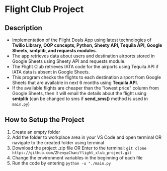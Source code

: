 # Flight Club Project

## Description
- Implementation of the Flight Deals App using latest technologies of <strong>Twilio Library, OOP concepts, Python, Sheety API, Tequila API, Google Sheets, smtplib, and requests modules</strong>.
- The app retrieves data about users and destination airports stored in Google Sheets using Sheety API and requests module.
- The Flight Club retrieves IATA code for the airports using Tequila API if IATA data is absent in Google Sheets.
- This program checks the flights to each destination airport from Google Sheets that are available in next 6 months using <strong>Tequila API</strong>.
- If the available flights are cheaper than the "lowest price" column from Google Sheets, then it will email the details about the flight using <strong>smtplib</strong> (can be changed to sms if <strong>send_sms()</strong> method is used in `main.py`)

## How to Setup the Project
1. Create an empty folder
2. Add the folder to workplace area in your VS Code and open terminal OR navigate to the created folder using terminal
3. Download the project .zip file OR Enter to the terminal:
   `git clone https://github.com/ZhenyaChan/flight_club_project.git`
4. Change the environment variables in the beginning of each file
5. Run the code by entering `python -u "./main.py`